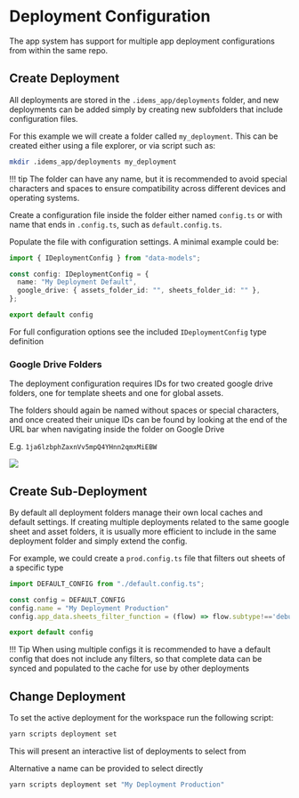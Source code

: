 # Deployment Configuration

The app system has support for multiple app deployment configurations from within the same repo. 

## Create Deployment
All deployments are stored in the `.idems_app/deployments` folder, and new deployments can be added simply by creating new subfolders that include configuration files.

For this example we will create a folder called `my_deployment`. This can be created either using a file explorer, or via script such as:

```sh
mkdir .idems_app/deployments my_deployment
```

!!! tip
    The folder can have any name, but it is recommended to avoid special characters and spaces to ensure compatibility across different devices and operating systems.

Create a configuration file inside the folder either named `config.ts` or with name that ends in `.config.ts`, such as `default.config.ts`.

Populate the file with configuration settings. A minimal example could be:

```ts title=".idems_app/deployments/my_deployment/default.config.ts"
import { IDeploymentConfig } from "data-models";

const config: IDeploymentConfig = {
  name: "My Deployment Default",
  google_drive: { assets_folder_id: "", sheets_folder_id: "" },
};

export default config
```

For full configuration options see the included `IDeploymentConfig` type definition 

### Google Drive Folders
The deployment configuration requires IDs for two created google drive folders, one for template sheets and one for global assets. 

The folders should again be named without spaces or special characters, and once created their unique IDs can be found by looking at the end of the URL bar when navigating inside the folder on Google Drive

E.g. `1ja6lzbphZaxnVv5mpQ4YHnn2qmxMiEBW`

![](images/deployment-gdrive-ids.png)
## Create Sub-Deployment
By default all deployment folders manage their own local caches and default settings. If creating multiple deployments related to the same google sheet and asset folders, it is usually more efficient to include in the same deployment folder and simply extend the config.

For example, we could create a `prod.config.ts` file that filters out sheets of a specific type 

```ts title=".idems_app/deployments/my_deployment/prod.config.ts"
import DEFAULT_CONFIG from "./default.config.ts";

const config = DEFAULT_CONFIG
config.name = "My Deployment Production"
config.app_data.sheets_filter_function = (flow) => flow.subtype!=='debug'

export default config
```

!!! Tip
    When using multiple configs it is recommended to have a default config that does not include any filters, so that complete data can be synced and populated to the cache for use by other deployments


## Change Deployment
To set the active deployment for the workspace run the following script:
```sh
yarn scripts deployment set
```
This will present an interactive list of deployments to select from

Alternative a name can be provided to select directly
```sh
yarn scripts deployment set "My Deployment Production"
```

